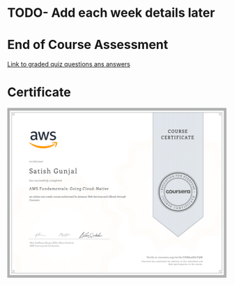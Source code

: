 # TODO- Add each week details later

# End of Course Assessment
[Link to graded quiz questions ans answers](images/End_of_Course_Assessment.png)

# Certificate
![Course_1_Certificate_AWS_Fundamentals_Going_Cloud_Native.png](images/Course_1_Certificate_AWS_Fundamentals_Going_Cloud_Native.png)
